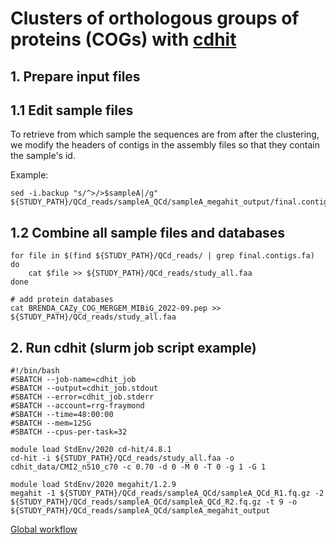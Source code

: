 # Clusters of orthologous groups of proteins (COGs) with [cdhit](https://github.com/weizhongli/cdhit)

## __1. Prepare input files__

## 1.1 Edit sample files
To retrieve from which sample the sequences are from after the clustering, we modify the headers of contigs in the assembly files so that they contain the sample's id.

Example:
```
sed -i.backup "s/^>/>$sampleA|/g" ${STUDY_PATH}/QCd_reads/sampleA_QCd/sampleA_megahit_output/final.contigs.fa
```
## 1.2 Combine all sample files and databases
```
for file in $(find ${STUDY_PATH}/QCd_reads/ | grep final.contigs.fa)
do
    cat $file >> ${STUDY_PATH}/QCd_reads/study_all.faa
done

# add protein databases
cat BRENDA_CAZy_COG_MERGEM_MIBiG_2022-09.pep >> ${STUDY_PATH}/QCd_reads/study_all.faa
```

## __2. Run cdhit (slurm job script example)__

```
#!/bin/bash
#SBATCH --job-name=cdhit_job
#SBATCH --output=cdhit_job.stdout
#SBATCH --error=cdhit_job.stderr
#SBATCH --account=rrg-fraymond
#SBATCH --time=48:00:00
#SBATCH --mem=125G
#SBATCH --cpus-per-task=32

module load StdEnv/2020 cd-hit/4.8.1
cd-hit -i ${STUDY_PATH}/QCd_reads/study_all.faa -o cdhit_data/CMI2_n510_c70 -c 0.70 -d 0 -M 0 -T 0 -g 1 -G 1

module load StdEnv/2020 megahit/1.2.9
megahit -1 ${STUDY_PATH}/QCd_reads/sampleA_QCd/sampleA_QCd_R1.fq.gz -2 ${STUDY_PATH}/QCd_reads/sampleA_QCd/sampleA_QCd_R2.fq.gz -t 9 -o ${STUDY_PATH}/QCd_reads/sampleA_QCd/sampleA_megahit_output
```

[Global workflow](../README.md)